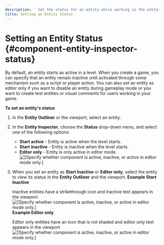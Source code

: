 ```yaml
---
description: ' Set the status for an entity while working in the editor for Amazon Lumberyard. '
title: Setting an Entity Status
---
```

# Setting an Entity Status {#component-entity-inspector-status}

By default, an entity starts as active in a level\. When you create a game, you can specify that an entity remain inactive until activated through some mechanism such as a script or player action\. You can also set an entity as editor only if you want to disable an entity during gameplay mode or you want to create test entities or visual comments for users working in your game\.

**To set an entity's status**

1. In the **Entity Outliner** or the viewport, select an entity\.

1. In the **Entity Inspector**, choose the **Status** drop\-down menu, and select one of the following options:
   + **Start active** - Entity is active when the level starts\.
   + **Start inactive** - Entity is inactive when the level starts\.
   + **Editor only** - Entity is only active in editor mode\.
![\[Specify whether component is active, inactive, or active in editor mode only.\]](/images/shared/shared-component-entity-inspector-startactive.png)

1. When you set an entity as **Start Inactive** or **Editor only**, select the entity to view its status in the **Entity Outliner** and the viewport\.
**Example Start Inactive**

   Inactive entities have a strikethrough icon and inactive text appears in the viewport\.
![\[Specify whether component is active, inactive, or active in editor mode only.\]](/images/shared/shared-component-entity-inspector-inactive-example.png)
**Example Editor only**

   Editor only entities have an icon that is not shaded and editor only text appears in the viewport\.
![\[Specify whether component is active, inactive, or active in editor mode only.\]](/images/shared/shared-component-entity-inspector-editor-only-example.png)